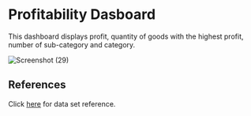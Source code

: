 # Profitability Dasboard
This dashboard displays profit, quantity of goods with the highest profit, number of sub-category and category.


![Screenshot (29)](https://github.com/Timothygbenga/Profitability-Dasboard/assets/154624761/3820cf1c-98cd-4c1d-b4e8-2124916356df)

## References
Click [here](https://www.kaggle.com/datasets/samruddhi4040/online-sales-data/data) for data set reference.
